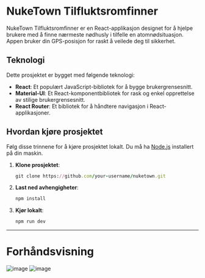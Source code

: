 # NukeTown Tilfluktsromfinner

NukeTown Tilfluktsromfinner er en React-applikasjon designet for å hjelpe brukere med å finne nærmeste nødhusly i tilfelle en atomnødsituasjon. Appen bruker din GPS-posisjon for raskt å veilede deg til sikkerhet.

## Teknologi

Dette prosjektet er bygget med følgende teknologi:
- **React**: Et populært JavaScript-bibliotek for å bygge brukergrensesnitt.
- **Material-UI**: Et React-komponentbibliotek for rask og enkel opprettelse av stilige brukergrensesnitt.
- **React Router**: Et bibliotek for å håndtere navigasjon i React-applikasjoner.

## Hvordan kjøre prosjektet

Følg disse trinnene for å kjøre prosjektet lokalt. Du må ha [Node.js](https://nodejs.org/en) installert på din maskin.

1. **Klone prosjektet**:
   ```ruby
   git clone https://github.com/your-username/nuketown.git
1. **Last ned avhengigheter**:
   ```ruby
   npm install
1. **Kjør lokalt**:
   ```ruby
   npm run dev
---
# Forhåndsvisning
![image](https://github.com/user-attachments/assets/cb52b96c-6f81-4dca-a00f-b8f64d29d845)
![image](https://github.com/user-attachments/assets/e890aeb0-29c6-4d40-ac1c-7ceab97b7c61)

